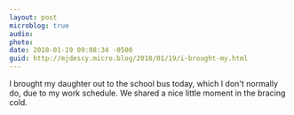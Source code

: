 ```yaml
---
layout: post
microblog: true
audio: 
photo: 
date: 2018-01-19 09:08:34 -0500
guid: http://mjdescy.micro.blog/2018/01/19/i-brought-my.html
---
```

I brought my daughter out to the school bus today, which I don't normally do, due to my work schedule. We shared a nice little moment in the bracing cold.
